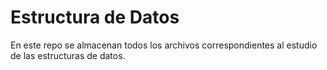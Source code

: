 # Estructura de Datos

En este repo se almacenan todos los archivos correspondientes al estudio de las estructuras de datos.
